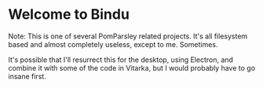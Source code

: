 Welcome to Bindu
==
Note:
This is one of several PomParsley related projects. It's all filesystem based and almost completely useless, except to me. Sometimes.

It's possible that I'll resurrect this for the desktop, using Electron, and combine it with some of the code in Vitarka, but I would probably have to go insane first.



